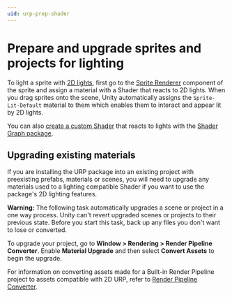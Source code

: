 ```yaml
---
uid: urp-prep-shader
---
```

# Prepare and upgrade sprites and projects for lighting

To light a sprite with [2D lights](2DLightProperties.md), first go to the [Sprite Renderer](xref:class-SpriteRenderer) component of the sprite and assign a material with a Shader that reacts to 2D lights. When you drag sprites onto the scene, Unity automatically assigns the `Sprite-Lit-Default` material to them which enables them to interact and appear lit by 2D lights.

You can also [create a custom Shader](ShaderGraph.md) that reacts to lights with the [Shader Graph package](https://docs.unity3d.com/Packages/com.unity.shadergraph@latest).

## Upgrading existing materials

If you are installing the URP package into an existing project with preexisting prefabs, materials or scenes, you will need to upgrade any materials used to a lighting compatible Shader if you want to use the package's 2D lighting features. 

**Warning:** The following task automatically upgrades a scene or project in a one way process. Unity can't revert upgraded scenes or projects to their previous state. Before you start this task, back up any files you don't want to lose or converted.

To upgrade your project, go to **Window > Rendering > Render Pipeline Converter**. Enable **Material Upgrade** and then select **Convert Assets** to begin the upgrade.

For information on converting assets made for a Built-in Render Pipeline project to assets compatible with 2D URP, refer to [Render Pipeline Converter](features/rp-converter.md#converters).